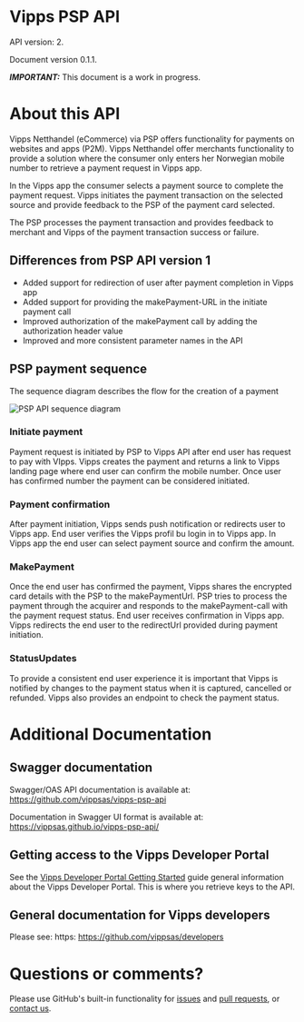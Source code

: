 # Vipps PSP API

API version: 2.

Document version 0.1.1.

_**IMPORTANT:**_ This document is a work in progress.

# About this API

Vipps Netthandel (eCommerce) via PSP offers functionality for payments on
websites and apps (P2M). Vipps Netthandel offer merchants functionality to
provide a solution where the consumer only enters her Norwegian mobile number
to retrieve a payment request in Vipps app.

In the Vipps app the consumer
selects a payment source to complete the payment request. Vipps initiates
the payment transaction on the selected source and provide feedback to the
PSP of the payment card selected.

The PSP processes the payment transaction
and provides feedback to merchant and Vipps of the payment transaction
success or failure.

## Differences from PSP API version 1

* Added support for redirection of user after payment completion in Vipps app
* Added support for providing the makePayment-URL in the initiate payment call
* Improved authorization of the makePayment call by adding the authorization header value
* Improved and more consistent parameter names in the API

## PSP payment sequence
The sequence diagram describes the flow for the creation of a payment

![PSP API sequence diagram](images/psp-sequence-diagram.png)

### Initiate payment

Payment request is initiated by PSP to Vipps API after end user has request to pay with VIpps. Vipps creates the payment and returns a link to Vipps landing page where end user can confirm the mobile number. Once user has confirmed number the payment can be considered initiated.

### Payment confirmation

After payment initiation, Vipps sends push notification or redirects user to Vipps app. End user verifies the Vipps profil bu login in to Vipps app. In Vipps app the end user can select payment source and confirm the amount.

### MakePayment

Once the end user has confirmed the payment, Vipps shares the encrypted card details with the PSP to the makePaymentUrl. PSP tries to process the payment through the acquirer and responds to the makePayment-call with the payment request status. End user receives confirmation in Vipps app. Vipps redirects the end user to the redirectUrl provided during payment initiation.

### StatusUpdates

To provide a consistent end user experience it is important that Vipps is notified by changes to the payment status when it is captured, cancelled or refunded. Vipps also provides an endpoint to check the payment status.

# Additional Documentation

## Swagger documentation

Swagger/OAS API documentation is available at: https://github.com/vippsas/vipps-psp-api

Documentation in Swagger UI format is available at: https://vippsas.github.io/vipps-psp-api/

## Getting access to the Vipps Developer Portal

See the
[Vipps Developer Portal Getting Started](https://github.com/vippsas/vipps-developers/blob/master/vipps-developer-portal-getting-started.md)
guide general information about the Vipps Developer Portal.
This is where you retrieve keys to the API.

## General documentation for Vipps developers

Please see: https:  https://github.com/vippsas/developers


# Questions or comments?

Please use GitHub's built-in functionality for
[issues](https://github.com/vippsas/vipps-invoice-api/issues) and
[pull requests](https://github.com/vippsas/vipps-invoice-api/pulls),
or [contact us](https://github.com/vippsas/vipps-developers/blob/master/contact.md).
